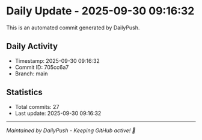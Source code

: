 # Daily Update - 2025-09-30 09:16:32

This is an automated commit generated by DailyPush.

## Daily Activity
- Timestamp: 2025-09-30 09:16:32
- Commit ID: 705cc6a7
- Branch: main

## Statistics
- Total commits: 27
- Last update: 2025-09-30 09:16:32

---
*Maintained by DailyPush - Keeping GitHub active! 🚀*
